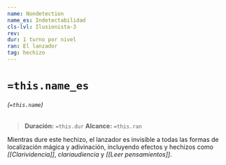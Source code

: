 ```yaml
---
name: Nondetection
name_es: Indetectabilidad
cls-lvl: Ilusionista-3
rev: 
dur: 1 turno por nivel
ran: El lanzador
tag: hechizo
---
```

# `=this.name_es`
###### (`=this.name`)

>**Duración:** `=this.dur`
>**Alcance:** `=this.ran`

Mientras dure este hechizo, el lanzador es invisible a todas las formas de localización mágica y adivinación, incluyendo efectos y hechizos como _[[Clarividencia]]_, _clariaudiencia_ y _[[Leer pensamientos]]_.